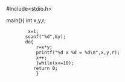 #include<stdio.h>

main(){
       int x,y,r;
            
            x=1;
           scanf("%d",&y);
           do{
               r=x*y;
               printf("%d x %d = %d\n",x,y,r);
               x++;
               }while(x<=10);
              return 0;
               }
       

